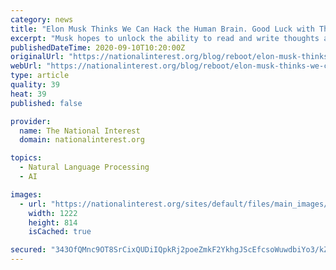 ```yaml
---
category: news
title: "Elon Musk Thinks We Can Hack the Human Brain. Good Luck with That."
excerpt: "Musk hopes to unlock the ability to read and write thoughts and memories, enable telepathic communication and ultimately merge human and artificial intelligence (AI). But the barriers can't be overcome by technology alone."
publishedDateTime: 2020-09-10T10:20:00Z
originalUrl: "https://nationalinterest.org/blog/reboot/elon-musk-thinks-we-can-hack-human-brain-good-luck-168658"
webUrl: "https://nationalinterest.org/blog/reboot/elon-musk-thinks-we-can-hack-human-brain-good-luck-168658"
type: article
quality: 39
heat: 39
published: false

provider:
  name: The National Interest
  domain: nationalinterest.org

topics:
  - Natural Language Processing
  - AI

images:
  - url: "https://nationalinterest.org/sites/default/files/main_images/2020-01-19T191812Z_603362286_HP1EG1J1HMC1F_RTRMADP_3_SPACE-EXPLORATION-SPACEX.JPG.jpg"
    width: 1222
    height: 814
    isCached: true

secured: "343OfQMnc9OT8SrCixQUDiIQpkRj2poeZmkF2YkhgJScEfcsoWuwdbiYo3/kZhcQ1cUDwYaudY21u08kVlbom57KHFZ7QGg9v70xO9/IGBqAsyu6QuwAtEr3PvMlq3gFGF5pq8m9nF7inGMiJ0i4ss6PaOeOWHTOZajOaR1CVWNmbcDBAemrqkqwpEuh0MoHO/DbcyWIbd824I4ViGxBJXVtEgtcoLb5l3PiSz3XVz5yB9m/9YJzVKgGgF/kAtIxtUMkiNJvot7cT/INdTF4wNFtBHk7xkYepILendleyamJPKzVYjaUPou83CbusBct9TyJtcYiFYbCwZJewp0F8RtW5dn7HGnh8vrVsh8yP0I=;u3Fp/6+bfB4jN+8MRaZvJA=="
---
```


